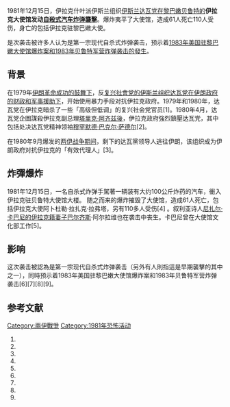 1981年12月15日，伊拉克什叶派伊斯兰组织[伊斯兰达瓦党在](../Page/伊斯兰达瓦党.md "wikilink")[黎巴嫩](../Page/黎巴嫩.md "wikilink")[贝鲁特的](../Page/贝鲁特.md "wikilink")**伊拉克大使馆发动[自殺式](https://zh.wikipedia.org/wiki/自殺攻擊 "wikilink")[汽车炸弹襲擊](https://zh.wikipedia.org/wiki/汽车炸弹 "wikilink")**。爆炸夷平了大使馆，造成61人死亡110人受伤，身亡的包括伊拉克驻黎巴嫩大使。

是次袭击被许多人认为是第一宗现代自杀式炸弹袭击，预示着[1983年美国驻黎巴嫩大使馆爆炸案和](https://zh.wikipedia.org/wiki/1983年美国驻黎巴嫩大使馆爆炸案 "wikilink")[1983年贝鲁特军营炸弹袭击的發生](https://zh.wikipedia.org/wiki/1983年贝鲁特军营炸弹袭击 "wikilink")。

## 背景

在1979年[伊朗革命成功的鼓舞下](../Page/伊朗伊斯蘭革命.md "wikilink")，反[复兴社會党的伊斯兰组织](../Page/阿拉伯复兴社会党－伊拉克地区.md "wikilink")[达瓦党在](https://zh.wikipedia.org/wiki/达瓦党 "wikilink")[伊朗政府的财政和军事援助下](https://zh.wikipedia.org/wiki/伊朗 "wikilink")，开始使用暴力手段对抗伊拉克政府。1979年和1980年，达瓦党在伊拉克暗杀了一些「高级但低调」的复兴社会党官员\[1\]。1980年4月，达瓦党企圖謀殺伊拉克副总理[塔里克·阿齐兹後](../Page/塔里克·阿齐兹.md "wikilink")，伊拉克政府強烈鎮壓达瓦党，其中包括处决达瓦党精神领袖[穆罕默德‧巴克尔‧萨德尔](https://zh.wikipedia.org/wiki/穆罕默德‧巴克尔‧萨德尔 "wikilink")\[2\]。

在1980年9月爆发的[两伊战争期间](https://zh.wikipedia.org/wiki/两伊战争 "wikilink")，剩下的达瓦黨领导人逃往伊朗，该组织成为伊朗政府对抗伊拉克的「有效代理人」\[3\]。

## 炸彈爆炸

1981年12月15日，一名自杀式炸弹手駕著一辆装有大约100公斤炸药的汽车，衝入伊拉克驻贝鲁特大使馆大楼。
随之而来的爆炸摧毁了大使馆，造成61人死亡，包括伊拉克大使阿卜杜勒·拉扎克·拉弗塔，另有110多人受伤\[4\] 。叙利亚诗人[尼扎尔·卡巴尼的伊拉克籍妻子巴尔齐斯](https://zh.wikipedia.org/wiki/尼扎尔·卡巴尼 "wikilink")·阿尔拉维也在袭击中丧生。卡巴尼曾在大使馆文化部工作\[5\]。

## 影响

这次袭击被認為是第一宗现代自杀式炸弹袭击（另外有人則指這是早期襲擊的其中之一），同時预示着1983年美国驻黎巴嫩大使馆爆炸案和1983年贝鲁特军营炸弹袭击\[6\]\[7\]\[8\]\[9\]。

## 参考文献

[Category:兩伊戰爭](https://zh.wikipedia.org/wiki/Category:兩伊戰爭 "wikilink")
[Category:1981年恐怖活动](https://zh.wikipedia.org/wiki/Category:1981年恐怖活动 "wikilink")

1.
2.
3.
4.
5.
6.
7.
8.
9.